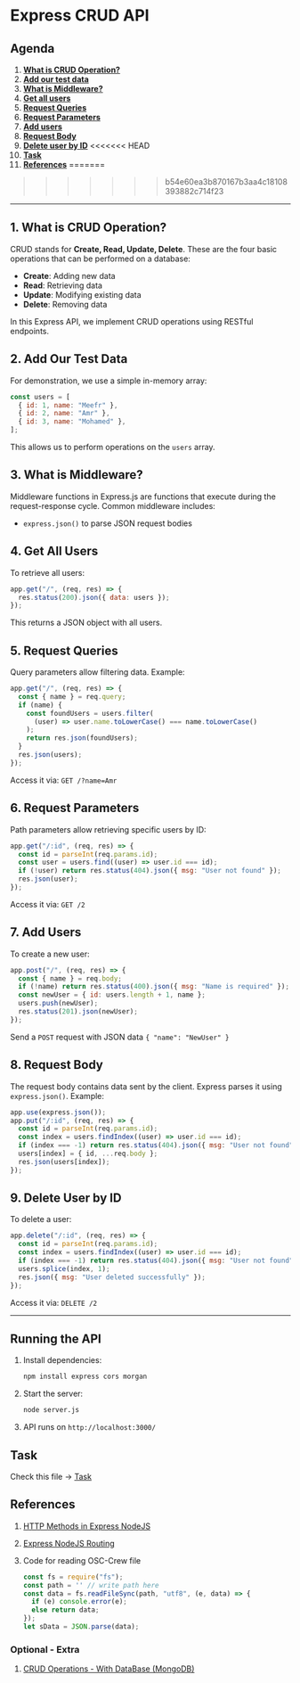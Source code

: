 # Express CRUD API

## Agenda

1. [**What is CRUD Operation?**](#What-is-CRUD-Operation?)
2. [**Add our test data**](#Add-Our-Test-Data)
3. [**What is Middleware?**](#What-is-Middleware?)
4. [**Get all users**](#Get-All-Users)
5. [**Request Queries**](#Request-Queries)
6. [**Request Parameters**](#Request-Parameters)
7. [**Add users**](#Add-Users)
8. [**Request Body**](#Request-Body)
9. [**Delete user by ID**](#Delete-User-by-ID)
<<<<<<< HEAD
10. [**Task**](#Task)
11. [**References**](References)
=======
>>>>>>> b54e60ea3b870167b3aa4c18108393882c714f23

---

## 1. What is CRUD Operation?

CRUD stands for **Create, Read, Update, Delete**. These are the four basic operations that can be performed on a database:

- **Create**: Adding new data
- **Read**: Retrieving data
- **Update**: Modifying existing data
- **Delete**: Removing data

In this Express API, we implement CRUD operations using RESTful endpoints.

## 2. Add Our Test Data

For demonstration, we use a simple in-memory array:

```js
const users = [
  { id: 1, name: "Meefr" },
  { id: 2, name: "Amr" },
  { id: 3, name: "Mohamed" },
];
```

This allows us to perform operations on the `users` array.

## 3. What is Middleware?

Middleware functions in Express.js are functions that execute during the request-response cycle. Common middleware includes:

- `express.json()` to parse JSON request bodies

## 4. Get All Users

To retrieve all users:

```js
app.get("/", (req, res) => {
  res.status(200).json({ data: users });
});
```

This returns a JSON object with all users.

## 5. Request Queries

Query parameters allow filtering data. Example:

```js
app.get("/", (req, res) => {
  const { name } = req.query;
  if (name) {
    const foundUsers = users.filter(
      (user) => user.name.toLowerCase() === name.toLowerCase()
    );
    return res.json(foundUsers);
  }
  res.json(users);
});
```

Access it via: `GET /?name=Amr`

## 6. Request Parameters

Path parameters allow retrieving specific users by ID:

```js
app.get("/:id", (req, res) => {
  const id = parseInt(req.params.id);
  const user = users.find((user) => user.id === id);
  if (!user) return res.status(404).json({ msg: "User not found" });
  res.json(user);
});
```

Access it via: `GET /2`

## 7. Add Users

To create a new user:

```js
app.post("/", (req, res) => {
  const { name } = req.body;
  if (!name) return res.status(400).json({ msg: "Name is required" });
  const newUser = { id: users.length + 1, name };
  users.push(newUser);
  res.status(201).json(newUser);
});
```

Send a `POST` request with JSON data `{ "name": "NewUser" }`

## 8. Request Body

The request body contains data sent by the client. Express parses it using `express.json()`. Example:

```js
app.use(express.json());
app.put("/:id", (req, res) => {
  const id = parseInt(req.params.id);
  const index = users.findIndex((user) => user.id === id);
  if (index === -1) return res.status(404).json({ msg: "User not found" });
  users[index] = { id, ...req.body };
  res.json(users[index]);
});
```

## 9. Delete User by ID

To delete a user:

```js
app.delete("/:id", (req, res) => {
  const id = parseInt(req.params.id);
  const index = users.findIndex((user) => user.id === id);
  if (index === -1) return res.status(404).json({ msg: "User not found" });
  users.splice(index, 1);
  res.json({ msg: "User deleted successfully" });
});
```

Access it via: `DELETE /2`

---

## Running the API

1. Install dependencies:
   ```sh
   npm install express cors morgan
   ```
2. Start the server:
   ```sh
   node server.js
   ```
3. API runs on `http://localhost:3000/`

## Task

  Check this file -> [Task](./TaskFiles/Task.md) 


## References

1. [HTTP Methods in Express NodeJS](https://www.geeksforgeeks.org/express-js-http-methods/)
2. [Express NodeJS Routing](https://expressjs.com/en/guide/routing.html)
3. Code for reading OSC-Crew file

    ```js
    const fs = require("fs");
    const path = '' // write path here
    const data = fs.readFileSync(path, "utf8", (e, data) => {
      if (e) console.error(e);
      else return data;
    });
    let sData = JSON.parse(data);
    ```

### Optional - Extra

1. [CRUD Operations - With DataBase (MongoDB)](https://www.geeksforgeeks.org/node-js-crud-operations-using-mongoose-and-mongodb-atlas/)
